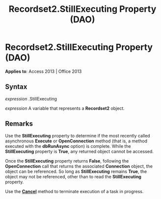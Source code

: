 ﻿---
title: Recordset2.StillExecuting Property (DAO)
TOCTitle: StillExecuting Property
ms:assetid: f051c350-0451-44fe-0e47-b152bae4b481
ms:mtpsurl: https://msdn.microsoft.com/en-us/library/Ff836546(v=office.15)
ms:contentKeyID: 48548601
ms.date: 09/18/2015
mtps_version: v=office.15
---

# Recordset2.StillExecuting Property (DAO)


**Applies to**: Access 2013 | Office 2013

## Syntax

*expression* .StillExecuting

*expression* A variable that represents a **Recordset2** object.

## Remarks

Use the **StillExecuting** property to determine if the most recently called asynchronous **Execute** or **OpenConnection** method (that is, a method executed with the **dbRunAsync** option) is complete. While the **StillExecuting** property is **True**, any returned object cannot be accessed.

Once the **StillExecuting** property returns **False**, following the **OpenConnection** call that returns the associated **Connection** object, the object can be referenced. So long as **StillExecuting** remains **True**, the object may not be referenced, other than to read the **StillExecuting** property.

Use the **[Cancel](connection-cancel-method-dao.md)** method to terminate execution of a task in progress.

